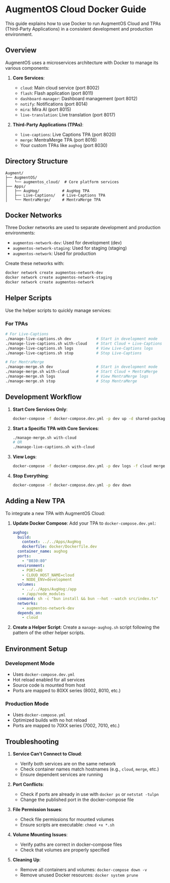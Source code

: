 # AugmentOS Cloud Docker Guide

This guide explains how to use Docker to run AugmentOS Cloud and TPAs (Third-Party Applications) in a consistent development and production environment.

## Overview

AugmentOS uses a microservices architecture with Docker to manage its various components:

1. **Core Services**: 
   - `cloud`: Main cloud service (port 8002)
   - `flash`: Flash application (port 8011)
   - `dashboard-manager`: Dashboard management (port 8012)
   - `notify`: Notifications (port 8014)
   - `mira`: Mira AI (port 8015)
   - `live-translation`: Live translation (port 8017)

2. **Third-Party Applications (TPAs)**:
   - `live-captions`: Live Captions TPA (port 8020)
   - `merge`: MentraMerge TPA (port 8016)
   - Your custom TPAs like `aughog` (port 8030)

## Directory Structure

```
Augment/
├── AugmentOS/
│   └── augmentos_cloud/  # Core platform services
├── Apps/
│   ├── AugHog/          # AugHog TPA
│   ├── Live-Captions/   # Live-Captions TPA
│   └── MentraMerge/     # MentraMerge TPA
```

## Docker Networks

Three Docker networks are used to separate development and production environments:

- `augmentos-network-dev`: Used for development (dev)
- `augmentos-network-staging`: Used for staging (staging)
- `augmentos-network`: Used for production

Create these networks with:

```bash
docker network create augmentos-network-dev
docker network create augmentos-network-staging
docker network create augmentos-network
```

## Helper Scripts

Use the helper scripts to quickly manage services:

### For TPAs

```bash
# For Live-Captions
./manage-live-captions.sh dev           # Start in development mode
./manage-live-captions.sh with-cloud    # Start Cloud + Live-Captions
./manage-live-captions.sh logs          # View Live-Captions logs
./manage-live-captions.sh stop          # Stop Live-Captions

# For MentraMerge
./manage-merge.sh dev                   # Start in development mode
./manage-merge.sh with-cloud            # Start Cloud + MentraMerge
./manage-merge.sh logs                  # View MentraMerge logs
./manage-merge.sh stop                  # Stop MentraMerge
```

## Development Workflow

1. **Start Core Services Only**:
   ```bash
   docker-compose -f docker-compose.dev.yml -p dev up -d shared-packages cloud
   ```

2. **Start a Specific TPA with Core Services**:
   ```bash
   ./manage-merge.sh with-cloud
   # OR
   ./manage-live-captions.sh with-cloud
   ```

3. **View Logs**:
   ```bash
   docker-compose -f docker-compose.dev.yml -p dev logs -f cloud merge
   ```

4. **Stop Everything**:
   ```bash
   docker-compose -f docker-compose.dev.yml -p dev down
   ```

## Adding a New TPA

To integrate a new TPA with AugmentOS Cloud:

1. **Update Docker Compose**:
   Add your TPA to `docker-compose.dev.yml`:

   ```yaml
   aughog:
     build:
       context: ../../Apps/AugHog
       dockerfile: docker/Dockerfile.dev
     container_name: aughog
     ports:
       - "8030:80"
     environment:
       - PORT=80
       - CLOUD_HOST_NAME=cloud
       - NODE_ENV=development
     volumes:
       - ../../Apps/AugHog:/app
       - /app/node_modules
     command: sh -c "bun install && bun --hot --watch src/index.ts"
     networks:
       - augmentos-network-dev
     depends_on:
       - cloud
   ```

2. **Create a Helper Script**:
   Create a `manage-aughog.sh` script following the pattern of the other helper scripts.

## Environment Setup

### Development Mode

- Uses `docker-compose.dev.yml`
- Hot reload enabled for all services
- Source code is mounted from host
- Ports are mapped to 80XX series (8002, 8010, etc.)

### Production Mode

- Uses `docker-compose.yml`
- Optimized builds with no hot reload
- Ports are mapped to 70XX series (7002, 7010, etc.)

## Troubleshooting

1. **Service Can't Connect to Cloud**:
   - Verify both services are on the same network
   - Check container names match hostnames (e.g., `cloud`, `merge`, etc.)
   - Ensure dependent services are running

2. **Port Conflicts**:
   - Check if ports are already in use with `docker ps` or `netstat -tulpn`
   - Change the published port in the docker-compose file

3. **File Permission Issues**:
   - Check file permissions for mounted volumes
   - Ensure scripts are executable: `chmod +x *.sh`

4. **Volume Mounting Issues**:
   - Verify paths are correct in docker-compose files
   - Check that volumes are properly specified

5. **Cleaning Up**:
   - Remove all containers and volumes: `docker-compose down -v`
   - Remove unused Docker resources: `docker system prune`